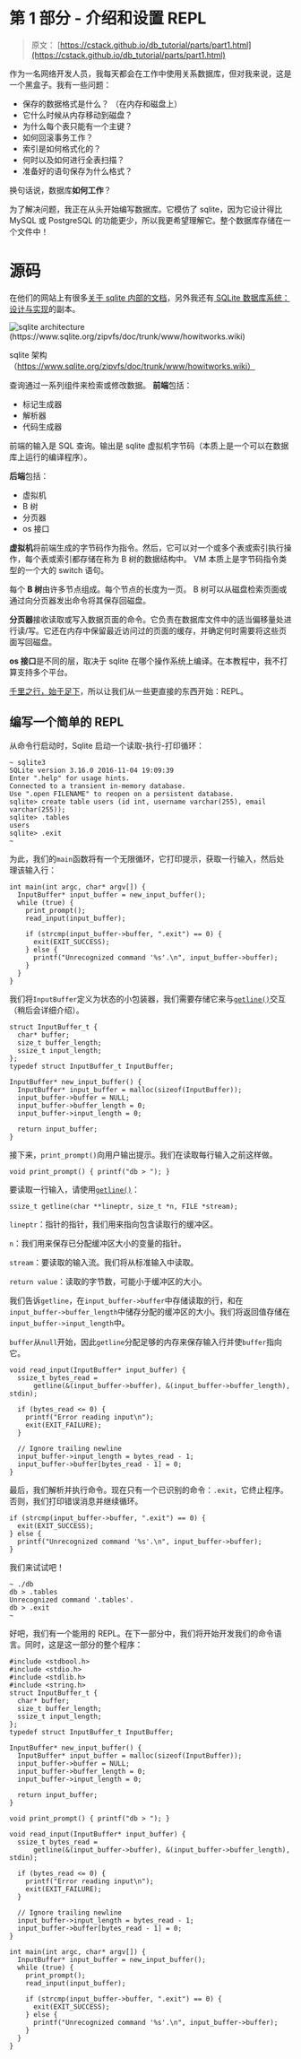 # 第 1 部分 - 介绍和设置 REPL

> 原文： [https://cstack.github.io/db_tutorial/parts/part1.html](https://cstack.github.io/db_tutorial/parts/part1.html)

作为一名网络开发人员，我每天都会在工作中使用关系数据库，但对我来说，这是一个黑盒子。我有一些问题：

*   保存的数据格式是什么？ （在内存和磁盘上）
*   它什么时候从内存移动到磁盘？
*   为什么每个表只能有一个主键？
*   如何回滚事务工作？
*   索引是如何格式化的？
*   何时以及如何进行全表扫描？
*   准备好的语句保存为什么格式？

换句话说，数据库**如何工作**？

为了解决问题，我正在从头开始编写数据库。它模仿了 sqlite，因为它设计得比 MySQL 或 PostgreSQL 的功能更少，所以我更希望理解它。整个数据库存储在一个文件中！

# 源码

在他们的网站上有很多[关于 sqlite 内部的文档](https://www.sqlite.org/arch.html)，另外我还有[ SQLite 数据库系统：设计与实现](https://play.google.com/store/books/details?id=9Z6IQQnX1JEC)的副本。

![sqlite architecture (https://www.sqlite.org/zipvfs/doc/trunk/www/howitworks.wiki)](img/7194375dc0ca5695801310fd384e4f44.jpg)

sqlite 架构（https://www.sqlite.org/zipvfs/doc/trunk/www/howitworks.wiki）

查询通过一系列组件来检索或修改数据。 **前端**包括：

*   标记生成器
*   解析器
*   代码生成器

前端的输入是 SQL 查询。输出是 sqlite 虚拟机字节码（本质上是一个可以在数据库上运行的编译程序）。

**后端**包括：

*   虚拟机
*   B 树
*   分页器
*   os 接口

**虚拟机**将前端生成的字节码作为指令。然后，它可以对一个或多个表或索引执行操作，每个表或索引都存储在称为 B 树的数据结构中。 VM 本质上是字节码指令类型的一个大的 switch 语句。

每个 **B 树**由许多节点组成。每个节点的长度为一页。 B 树可以从磁盘检索页面或通过向分页器发出命令将其保存回磁盘。

**分页器**接收读取或写入数据页面的命令。它负责在数据库文件中的适当偏移量处进行读/写。它还在内存中保留最近访问过的页面的缓存，并确定何时需要将这些页面写回磁盘。

**os 接口**是不同的层，取决于 sqlite 在哪个操作系统上编译。在本教程中，我不打算支持多个平台。

[千里之行，始于足下](https://en.wiktionary.org/wiki/a_journey_of_a_thousand_miles_begins_with_a_single_step)，所以让我们从一些更直接的东西开始：REPL。

## 编写一个简单的 REPL

从命令行启动时，Sqlite 启动一个读取-执行-打印循环：

```
~ sqlite3
SQLite version 3.16.0 2016-11-04 19:09:39
Enter ".help" for usage hints.
Connected to a transient in-memory database.
Use ".open FILENAME" to reopen on a persistent database.
sqlite> create table users (id int, username varchar(255), email varchar(255));
sqlite> .tables
users
sqlite> .exit
~ 
```

为此，我们的`main`函数将有一个无限循环，它打印提示，获取一行输入，然后处理该输入行：

```
int main(int argc, char* argv[]) {
  InputBuffer* input_buffer = new_input_buffer();
  while (true) {
    print_prompt();
    read_input(input_buffer);

    if (strcmp(input_buffer->buffer, ".exit") == 0) {
      exit(EXIT_SUCCESS);
    } else {
      printf("Unrecognized command '%s'.\n", input_buffer->buffer);
    }
  }
} 
```

我们将`InputBuffer`定义为状态的小包装器，我们需要存储它来与[`getline()`](http://man7.org/linux/man-pages/man3/getline.3.html)交互（稍后会详细介绍）。

```
struct InputBuffer_t {
  char* buffer;
  size_t buffer_length;
  ssize_t input_length;
};
typedef struct InputBuffer_t InputBuffer;

InputBuffer* new_input_buffer() {
  InputBuffer* input_buffer = malloc(sizeof(InputBuffer));
  input_buffer->buffer = NULL;
  input_buffer->buffer_length = 0;
  input_buffer->input_length = 0;

  return input_buffer;
} 
```

接下来，`print_prompt()`向用户输出提示。我们在读取每行输入之前这样做。

```
void print_prompt() { printf("db > "); } 
```

要读取一行输入，请使用[`getline()`](http://man7.org/linux/man-pages/man3/getline.3.html)：

```
ssize_t getline(char **lineptr, size_t *n, FILE *stream); 
```

`lineptr`：指针的指针，我们用来指向包含读取行的缓冲区。

`n`：我们用来保存已分配缓冲区大小的变量的指针。

`stream`：要读取的输入流。我们将从标准输入中读取。

`return value`：读取的字节数，可能小于缓冲区的大小。

我们告诉`getline`，在`input_buffer->buffer`中存储读取的行，和在`input_buffer->buffer_length`中储存分配的缓冲区的大小。我们将返回值存储在`input_buffer->input_length`中。

`buffer`从`null`开始，因此`getline`分配足够的内存来保存输入行并使`buffer`指向它。

```
void read_input(InputBuffer* input_buffer) {
  ssize_t bytes_read =
      getline(&(input_buffer->buffer), &(input_buffer->buffer_length), stdin);

  if (bytes_read <= 0) {
    printf("Error reading input\n");
    exit(EXIT_FAILURE);
  }

  // Ignore trailing newline
  input_buffer->input_length = bytes_read - 1;
  input_buffer->buffer[bytes_read - 1] = 0;
} 
```

最后，我们解析并执行命令。现在只有一个已识别的命令：`.exit`，它终止程序。否则，我们打印错误消息并继续循环。

```
if (strcmp(input_buffer->buffer, ".exit") == 0) {
  exit(EXIT_SUCCESS);
} else {
  printf("Unrecognized command '%s'.\n", input_buffer->buffer);
} 
```

我们来试试吧！

```
~ ./db
db > .tables
Unrecognized command '.tables'.
db > .exit
~ 
```

好吧，我们有一个能用的 REPL。在下一部分中，我们将开始开发我们的命令语言。同时，这是这一部分的整个程序：

```
#include <stdbool.h>
#include <stdio.h>
#include <stdlib.h>
#include <string.h> 
struct InputBuffer_t {
  char* buffer;
  size_t buffer_length;
  ssize_t input_length;
};
typedef struct InputBuffer_t InputBuffer;

InputBuffer* new_input_buffer() {
  InputBuffer* input_buffer = malloc(sizeof(InputBuffer));
  input_buffer->buffer = NULL;
  input_buffer->buffer_length = 0;
  input_buffer->input_length = 0;

  return input_buffer;
}

void print_prompt() { printf("db > "); }

void read_input(InputBuffer* input_buffer) {
  ssize_t bytes_read =
      getline(&(input_buffer->buffer), &(input_buffer->buffer_length), stdin);

  if (bytes_read <= 0) {
    printf("Error reading input\n");
    exit(EXIT_FAILURE);
  }

  // Ignore trailing newline
  input_buffer->input_length = bytes_read - 1;
  input_buffer->buffer[bytes_read - 1] = 0;
}

int main(int argc, char* argv[]) {
  InputBuffer* input_buffer = new_input_buffer();
  while (true) {
    print_prompt();
    read_input(input_buffer);

    if (strcmp(input_buffer->buffer, ".exit") == 0) {
      exit(EXIT_SUCCESS);
    } else {
      printf("Unrecognized command '%s'.\n", input_buffer->buffer);
    }
  }
} 
```